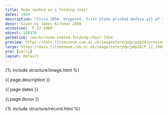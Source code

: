 ```yaml
---
title: Nude seated on a folding chair
dates: 1954
description: "Circa 1954. Drypoint, first state printed before all of the shading in the background was added and the angle of the model's right shoulder was altered."
donor: Given by James Kirkman 2000
accession:  P.12-2000
object: 160370
permalink: /works/nude-seated-folding-chair-1954
preview: https://data.fitzmuseum.cam.ac.uk/imagestore/pdp/pdp28/preview_P_12_2000.jpg
large: https://data.fitzmuseum.cam.ac.uk/imagestore/pdp/pdp28/P_12_2000.jpg
era: [early]
layout: default
---
```

{% include structure/image.html %}

{{ page.description }}

{{ page.dates }}

{{ page.donor }}

{% include structure/record.html %}

